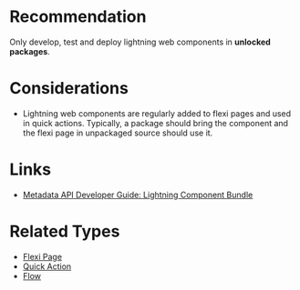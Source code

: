 # Recommendation

Only develop, test and deploy lightning web components in **unlocked packages**.

# Considerations

- Lightning web components are regularly added to flexi pages and used in quick actions. Typically, a package should bring the component and the flexi page in unpackaged source should use it.

# Links

- [Metadata API Developer Guide: Lightning Component Bundle](https://developer.salesforce.com/docs/atlas.en-us.238.0.api_meta.meta/api_meta/meta_lightningcomponentbundle.htm)

# Related Types

- [Flexi Page](flexi-page.md)
- [Quick Action](quick-action.md)
- [Flow](flow.md)
